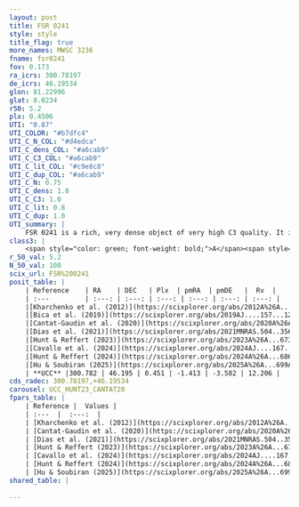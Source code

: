 ```yaml
---
layout: post
title: FSR 0241
style: style
title_flag: true
more_names: MWSC 3236
fname: fsr0241
fov: 0.173
ra_icrs: 300.78197
de_icrs: 46.19534
glon: 81.22996
glat: 8.0234
r50: 5.2
plx: 0.4506
UTI: "0.87"
UTI_COLOR: "#b7dfc4"
UTI_C_N_COL: "#d4edca"
UTI_C_dens_COL: "#a6cab9"
UTI_C_C3_COL: "#a6cab9"
UTI_C_lit_COL: "#c9e8c8"
UTI_C_dup_COL: "#a6cab9"
UTI_C_N: 0.75
UTI_C_dens: 1.0
UTI_C_C3: 1.0
UTI_C_lit: 0.8
UTI_C_dup: 1.0
UTI_summary: |
    FSR 0241 is a rich, very dense object of very high C3 quality. It is well-studied in the literature.
class3: |
    <span style="color: green; font-weight: bold;">A</span><span style="color: green; font-weight: bold;">A</span>
r_50_val: 5.2
N_50_val: 100
scix_url: FSR%200241
posit_table: |
    | Reference    | RA    | DEC   | Plx  | pmRA  | pmDE   |  Rv  |
    | :---         | :---: | :---: | :---: | :---: | :---: | :---: |
    |[Kharchenko et al. (2012)](https://scixplorer.org/abs/2012A%26A...543A.156K) | 300.728 | 46.195 | -- | -0.6 | -0.09 | -- |
    |[Bica et al. (2019)](https://scixplorer.org/abs/2019AJ....157...12B) | 300.761 | 46.192 | -- | -- | -- | -- |
    |[Cantat-Gaudin et al. (2020)](https://scixplorer.org/abs/2020A%26A...640A...1C) | 300.763 | 46.196 | 0.45 | -1.427 | -3.575 | -- |
    |[Dias et al. (2021)](https://scixplorer.org/abs/2021MNRAS.504..356D) | 300.749 | 46.195 | 0.459 | -1.403 | -3.611 | -1.102 |
    |[Hunt & Reffert (2023)](https://scixplorer.org/abs/2023A%26A...673A.114H) | 300.76 | 46.195 | 0.444 | -1.411 | -3.574 | 10.722 |
    |[Cavallo et al. (2024)](https://scixplorer.org/abs/2024AJ....167...12C) | 300.751 | 46.192 | 0.449 | -- | -- | -- |
    |[Hunt & Reffert (2024)](https://scixplorer.org/abs/2024A%26A...686A..42H) | 300.76 | 46.195 | 0.444 | -1.411 | -3.574 | 10.722 |
    |[Hu & Soubiran (2025)](https://scixplorer.org/abs/2025A%26A...699A.246H) | 300.751 | 46.192 | -- | -- | -- | -- |
    | **UCC** |300.782 | 46.195 | 0.451 | -1.413 | -3.582 | 12.206 | 
cds_radec: 300.78197,+46.19534
carousel: UCC_HUNT23_CANTAT20
fpars_table: |
    | Reference |  Values |
    | :---  |  :---:  |
    | [Kharchenko et al. (2012)](https://scixplorer.org/abs/2012A%26A...543A.156K) | `e_bv=0.062, distance=1037, log_age=9.1` |
    | [Cantat-Gaudin et al. (2020)](https://scixplorer.org/abs/2020A%26A...640A...1C) | `AVNN=1.03, DMNN=11.53, AgeNN=9.12` |
    | [Dias et al. (2021)](https://scixplorer.org/abs/2021MNRAS.504..356D) | `Av=1.328, Dist=2076, logage=9.081, [Fe/H]=-0.045` |
    | [Hunt & Reffert (2023)](https://scixplorer.org/abs/2023A%26A...673A.114H) | `AV50=1.04, diffAV50=0.599, MOD50=11.622, logAge50=9.071` |
    | [Cavallo et al. (2024)](https://scixplorer.org/abs/2024AJ....167...12C) | `AV50=1.3, dMod50=11.62, logAge50=8.98, [Fe/H]50=0.21` |
    | [Hunt & Reffert (2024)](https://scixplorer.org/abs/2024A%26A...686A..42H) | `MassJ=593.567` |
    | [Hu & Soubiran (2025)](https://scixplorer.org/abs/2025A%26A...699A.246H) | `MA22=-0.09, MA23f=-0.22, MA23g=-0.12, MZ23=-0.1, MK24=-0.18, MF24=-0.14` |
shared_table: |
    
---
```

